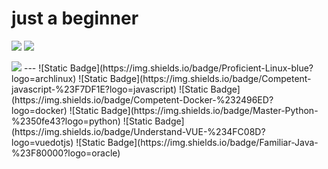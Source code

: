 # just a beginner
![](https://raw.githubusercontent.com/in-serinder/statsuse/master/generated/overview.svg)
![](https://raw.githubusercontent.com/in-serinder/statsuse/master/generated/languages.svg)

<img src="https://raw.githubusercontent.com/in-serinder/statsuse/master/generated/overview.svg#gh-dark-mode-only" />
---
![Static Badge](https://img.shields.io/badge/Proficient-Linux-blue?logo=archlinux)
![Static Badge](https://img.shields.io/badge/Competent-javascript-%23F7DF1E?logo=javascript)
![Static Badge](https://img.shields.io/badge/Competent-Docker-%232496ED?logo=docker)
![Static Badge](https://img.shields.io/badge/Master-Python-%2350fe43?logo=python)
![Static Badge](https://img.shields.io/badge/Understand-VUE-%234FC08D?logo=vuedotjs)
![Static Badge](https://img.shields.io/badge/Familiar-Java-%23F80000?logo=oracle)
